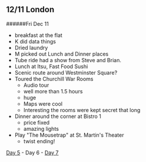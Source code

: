 12/11 London
------------
######Fri Dec 11

- breakfast at the flat
- K did data things
- Dried laundry
- M picked out Lunch and Dinner places
- Tube ride had a show from Steve and Brian.
- Lunch at Itsu, Fast Food Sushi
- Scenic route around Westminster Square?
- Toured the Churchill War Rooms
  - Audio tour
  - well more than 1.5 hours
  - huge
  - Maps were cool
  - Interesting the rooms were kept secret that long
- Dinner around the corner at Bistro 1
  - price fixed
  - amazing lights
- Play "The Mousetrap" at St.  Martin's Theater
  -  twist ending!
  

[Day 5](12-10-London.md) - Day 6 - [Day 7](12-12-London.md)